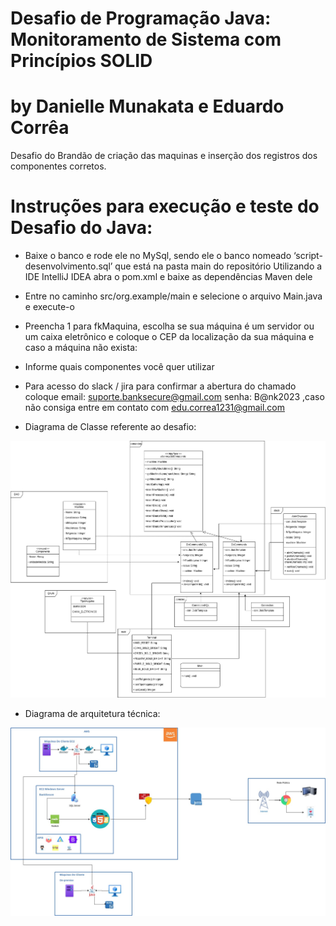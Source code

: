 # Desafio de Programação Java: Monitoramento de Sistema com Princípios SOLID 
# by Danielle Munakata e Eduardo Corrêa 

Desafio do Brandão de criação das maquinas e inserção dos registros dos componentes corretos.

# Instruções para execução e teste do Desafio do Java: 
- Baixe o banco e rode ele no MySql, sendo ele o banco  nomeado ‘script-desenvolvimento.sql’ que está na pasta main do repositório 
Utilizando a IDE IntelliJ IDEA abra o pom.xml e baixe as dependências Maven dele 
- Entre no caminho src/org.example/main e selecione o arquivo Main.java e execute-o
- Preencha 1 para fkMaquina, escolha se sua máquina é um servidor ou um caixa eletrônico e coloque o CEP da localização da sua máquina e caso a máquina não exista: 
- Informe quais componentes você quer utilizar
- Para acesso do slack / jira para confirmar a abertura do chamado coloque email: suporte.banksecure@gmail.com senha: B@nk2023 ,caso não consiga entre em contato com edu.correa1231@gmail.com


- Diagrama de Classe referente ao desafio: 
<img src="Diagrama_Classe_1.jpg">

- Diagrama de arquitetura técnica: 
<img src="Diagrama_de_arquitetura (3).jpg">
